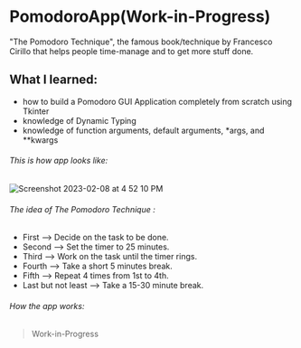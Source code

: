# PomodoroApp(Work-in-Progress)
"The Pomodoro Technique", the famous book/technique by Francesco Cirillo that helps people time-manage and to get more stuff done.


## What I learned:
+ how to build a Pomodoro GUI Application completely from scratch using Tkinter
+ knowledge of Dynamic Typing
+ knowledge of function arguments, default arguments, *args, and **kwargs



###### This is how app looks like:
![Screenshot 2023-02-08 at 4 52 10 PM](https://user-images.githubusercontent.com/100711672/217686245-8a3db313-8625-4dce-baa5-981a6b12574a.png)
###### The idea of The Pomodoro Technique :
+ First --> Decide on the task to be done.
+ Second --> Set the timer to 25 minutes.
+ Third --> Work on the task until the timer rings.
+ Fourth --> Take a short 5 minutes break.
+ Fifth --> Repeat 4 times from 1st to 4th.
+ Last but not least --> Take a 15-30 minute break.

###### How the app works:
> Work-in-Progress
